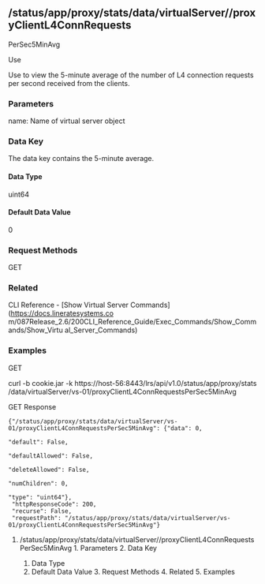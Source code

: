 ## /status/app/proxy/stats/data/virtualServer/<name>/proxyClientL4ConnRequests
PerSec5MinAvg

Use

Use to view the 5-minute average of the number of L4 connection requests per
second received from the clients.

### Parameters

name: Name of virtual server object

### Data Key

The data key contains the 5-minute average.

#### Data Type

uint64

#### Default Data Value

0

### Request Methods

GET

### Related

CLI Reference - [Show Virtual Server Commands](https://docs.lineratesystems.co
m/087Release_2.6/200CLI_Reference_Guide/Exec_Commands/Show_Commands/Show_Virtu
al_Server_Commands)

### Examples

GET

curl -b cookie.jar -k https://host-56:8443/lrs/api/v1.0/status/app/proxy/stats
/data/virtualServer/vs-01/proxyClientL4ConnRequestsPerSec5MinAvg

GET Response

    
    
    {"/status/app/proxy/stats/data/virtualServer/vs-01/proxyClientL4ConnRequestsPerSec5MinAvg": {"data": 0,
                                                                                                  "default": False,
                                                                                                  "defaultAllowed": False,
                                                                                                  "deleteAllowed": False,
                                                                                                  "numChildren": 0,
                                                                                                  "type": "uint64"},
     "httpResponseCode": 200,
     "recurse": False,
     "requestPath": "/status/app/proxy/stats/data/virtualServer/vs-01/proxyClientL4ConnRequestsPerSec5MinAvg"}
    

  1. /status/app/proxy/stats/data/virtualServer/<name>/proxyClientL4ConnRequestsPerSec5MinAvg
    1. Parameters
    2. Data Key
      1. Data Type
      2. Default Data Value
    3. Request Methods
    4. Related
    5. Examples

